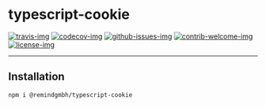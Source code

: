 # typescript-cookie

[travis-img]: https://img.shields.io/travis/remindgmbh/typescript-cookie.svg?style=flat-square
[codecov-img]: https://img.shields.io/codecov/c/github/remindgmbh/typescript-cookie.svg?style=flat-square
[github-issues-img]: https://img.shields.io/github/issues/remindgmbh/typescript-cookie.svg?style=flat-square
[contrib-welcome-img]: https://img.shields.io/badge/contributions-welcome-blue.svg?style=flat-square
[license-img]: https://img.shields.io/github/license/remindgmbh/typescript-cookie.svg?style=flat-square

[![travis-img]](https://travis-ci.com/github/remindgmbh/typescript-cookie)
[![codecov-img]](https://codecov.io/gh/remindgmbh/typescript-cookie)
[![github-issues-img]](https://github.com/remindgmbh/typescript-cookie/issues)
[![contrib-welcome-img]](https://github.com/remindgmbh/typescript-cookie/blob/master/CONTRIBUTING.md)
[![license-img]](https://github.com/remindgmbh/typescript-cookie/blob/master/LICENSE)

---

## Installation

```shell
npm i @remindgmbh/typescript-cookie
```
